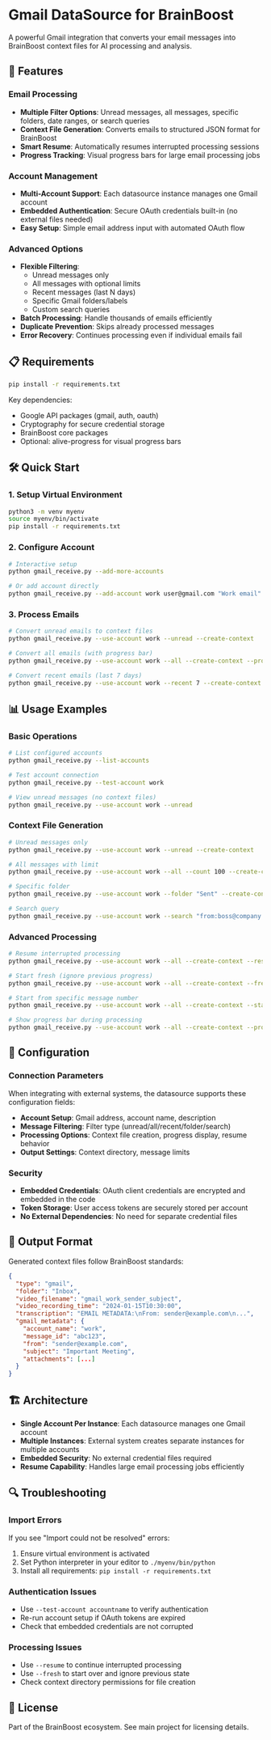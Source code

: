 # Gmail DataSource for BrainBoost

A powerful Gmail integration that converts your email messages into BrainBoost context files for AI processing and analysis.

## 🚀 Features

### Email Processing
- **Multiple Filter Options**: Unread messages, all messages, specific folders, date ranges, or search queries
- **Context File Generation**: Converts emails to structured JSON format for BrainBoost
- **Smart Resume**: Automatically resumes interrupted processing sessions
- **Progress Tracking**: Visual progress bars for large email processing jobs

### Account Management
- **Multi-Account Support**: Each datasource instance manages one Gmail account
- **Embedded Authentication**: Secure OAuth credentials built-in (no external files needed)
- **Easy Setup**: Simple email address input with automated OAuth flow

### Advanced Options
- **Flexible Filtering**: 
  - Unread messages only
  - All messages with optional limits
  - Recent messages (last N days)
  - Specific Gmail folders/labels
  - Custom search queries
- **Batch Processing**: Handle thousands of emails efficiently
- **Duplicate Prevention**: Skips already processed messages
- **Error Recovery**: Continues processing even if individual emails fail

## 📋 Requirements

```bash
pip install -r requirements.txt
```

Key dependencies:
- Google API packages (gmail, auth, oauth)
- Cryptography for secure credential storage
- BrainBoost core packages
- Optional: alive-progress for visual progress bars

## 🛠️ Quick Start

### 1. Setup Virtual Environment
```bash
python3 -m venv myenv
source myenv/bin/activate
pip install -r requirements.txt
```

### 2. Configure Account
```bash
# Interactive setup
python gmail_receive.py --add-more-accounts

# Or add account directly
python gmail_receive.py --add-account work user@gmail.com "Work email"
```

### 3. Process Emails
```bash
# Convert unread emails to context files
python gmail_receive.py --use-account work --unread --create-context

# Convert all emails (with progress bar)
python gmail_receive.py --use-account work --all --create-context --progress

# Convert recent emails (last 7 days)
python gmail_receive.py --use-account work --recent 7 --create-context
```

## 📊 Usage Examples

### Basic Operations
```bash
# List configured accounts
python gmail_receive.py --list-accounts

# Test account connection
python gmail_receive.py --test-account work

# View unread messages (no context files)
python gmail_receive.py --use-account work --unread
```

### Context File Generation
```bash
# Unread messages only
python gmail_receive.py --use-account work --unread --create-context

# All messages with limit
python gmail_receive.py --use-account work --all --count 100 --create-context

# Specific folder
python gmail_receive.py --use-account work --folder "Sent" --create-context

# Search query
python gmail_receive.py --use-account work --search "from:boss@company.com" --create-context
```

### Advanced Processing
```bash
# Resume interrupted processing
python gmail_receive.py --use-account work --all --create-context --resume

# Start fresh (ignore previous progress)
python gmail_receive.py --use-account work --all --create-context --fresh

# Start from specific message number
python gmail_receive.py --use-account work --all --create-context --start-from=500

# Show progress bar during processing
python gmail_receive.py --use-account work --all --create-context --progress
```

## 🔧 Configuration

### Connection Parameters

When integrating with external systems, the datasource supports these configuration fields:

- **Account Setup**: Gmail address, account name, description
- **Message Filtering**: Filter type (unread/all/recent/folder/search)
- **Processing Options**: Context file creation, progress display, resume behavior
- **Output Settings**: Context directory, message limits

### Security

- **Embedded Credentials**: OAuth client credentials are encrypted and embedded in the code
- **Token Storage**: User access tokens are securely stored per account
- **No External Dependencies**: No need for separate credential files

## 📁 Output Format

Generated context files follow BrainBoost standards:

```json
{
  "type": "gmail",
  "folder": "Inbox",
  "video_filename": "gmail_work_sender_subject",
  "video_recording_time": "2024-01-15T10:30:00",
  "transcription": "EMAIL METADATA:\nFrom: sender@example.com\n...",
  "gmail_metadata": {
    "account_name": "work",
    "message_id": "abc123",
    "from": "sender@example.com",
    "subject": "Important Meeting",
    "attachments": [...]
  }
}
```

## 🏗️ Architecture

- **Single Account Per Instance**: Each datasource manages one Gmail account
- **Multiple Instances**: External system creates separate instances for multiple accounts
- **Embedded Security**: No external credential files required
- **Resume Capability**: Handles large email processing jobs efficiently

## 🔍 Troubleshooting

### Import Errors
If you see "Import could not be resolved" errors:
1. Ensure virtual environment is activated
2. Set Python interpreter in your editor to `./myenv/bin/python`
3. Install all requirements: `pip install -r requirements.txt`

### Authentication Issues
- Use `--test-account accountname` to verify authentication
- Re-run account setup if OAuth tokens are expired
- Check that embedded credentials are not corrupted

### Processing Issues
- Use `--resume` to continue interrupted processing
- Use `--fresh` to start over and ignore previous state
- Check context directory permissions for file creation

## 📄 License

Part of the BrainBoost ecosystem. See main project for licensing details.

